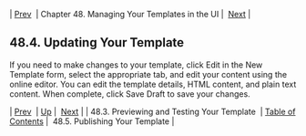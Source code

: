 | [Prev](web-ui.templates.preview)  | Chapter 48. Managing Your Templates in the UI |  [Next](web-ui.templates.publish) |

## 48.4. Updating Your Template

If you need to make changes to your template, click Edit in the New Template form, select the appropriate tab, and edit your content using the online editor. You can edit the template details, HTML content, and plain text content. When complete, click Save Draft to save your changes.

| [Prev](web-ui.templates.preview)  | [Up](web-ui.templates) |  [Next](web-ui.templates.publish) |
| 48.3. Previewing and Testing Your Template  | [Table of Contents](index) |  48.5. Publishing Your Template |

